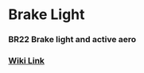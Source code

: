 # Brake Light
### BR22 Brake light and active aero

### [Wiki Link](https://github.com/broncoracing/Wiki/wiki/Brake-Light---Active-Aero)
